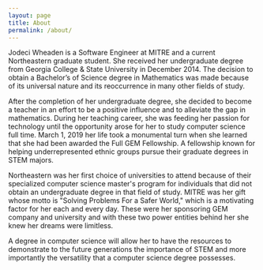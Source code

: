 ```yaml
---
layout: page
title: About
permalink: /about/
---
```

Jodeci Wheaden is a Software Engineer at MITRE and a current Northeastern graduate student. She received her undergraduate degree from Georgia College & State University in December 2014. The decision to obtain a Bachelor’s of Science degree in Mathematics was made because of its universal nature and its reoccurrence in many other fields of study. 

After the completion of her undergraduate degree, she decided to become a teacher in an effort to be a positive influence and to alleviate the gap in mathematics. During her teaching career, she was feeding her passion for technology until the opportunity arose for her to study computer science full time. March 1, 2019 her life took a monumental turn when she learned that she had been awarded the Full GEM Fellowship. A fellowship known for helping underrepresented ethnic groups pursue their graduate degrees in STEM majors. 

Northeastern was her first choice of universities to attend because of their specialized computer science master's program for individuals that did not obtain an undergraduate degree in that field of study. MITRE was her gift whose motto is "Solving Problems For a Safer World," which is a motivating factor for her each and every day. These were her sponsoring GEM company and university and with these two power entities behind her she knew her dreams were limitless.  

A degree in computer science will allow her to have the resources to demonstrate to the future generations the importance of STEM and more importantly the versatility that a computer science degree possesses.
